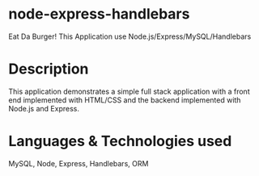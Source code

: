 # node-express-handlebars
Eat Da Burger!
This Application use Node.js/Express/MySQL/Handlebars

# Description
This application demonstrates a simple full stack application with a front end implemented with HTML/CSS and the backend implemented with Node.js and Express. 

# Languages & Technologies used
MySQL, Node, Express, Handlebars, ORM


